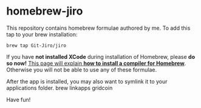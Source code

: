 # homebrew-jiro
This repository contains homebrew formulae authored by me. To add this tap to your brew installation:

    brew tap Git-Jiro/jiro

If you have **not installed XCode** during installation of Homebrew, please **do so now!** [This page will explain **how to install a compiler for Homebrew**](http://docs.brew.sh/Installation.html).
Otherwise you will not be able to use any of these formulae.

After the app is installed, you may also want to symlink it to your applications folder. 
brew linkapps gridcoin

Have fun!
